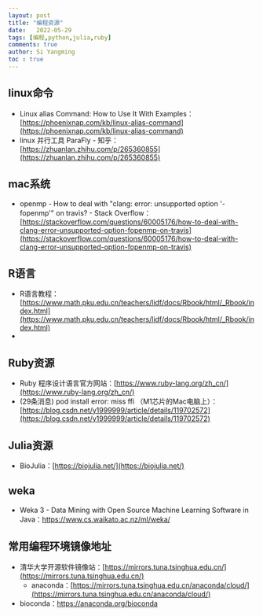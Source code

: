 ```yaml
---
layout: post
title: "编程资源"
date:   2022-05-29
tags: [编程,python,julia,ruby]
comments: true
author: Si Yangming
toc : true
---
```


## linux命令

* Linux alias Command: How to Use It With Examples：[https://phoenixnap.com/kb/linux-alias-command](https://phoenixnap.com/kb/linux-alias-command)
* linux 并行工具 ParaFly - 知乎：[https://zhuanlan.zhihu.com/p/265360855](https://zhuanlan.zhihu.com/p/265360855)

## mac系统

* openmp - How to deal with "clang: error: unsupported option '-fopenmp'" on travis? - Stack Overflow：[https://stackoverflow.com/questions/60005176/how-to-deal-with-clang-error-unsupported-option-fopenmp-on-travis](https://stackoverflow.com/questions/60005176/how-to-deal-with-clang-error-unsupported-option-fopenmp-on-travis)

## R语言

* R语言教程：[https://www.math.pku.edu.cn/teachers/lidf/docs/Rbook/html/_Rbook/index.html](https://www.math.pku.edu.cn/teachers/lidf/docs/Rbook/html/_Rbook/index.html)
* 

## Ruby资源

* Ruby 程序设计语言官方网站：[https://www.ruby-lang.org/zh_cn/](https://www.ruby-lang.org/zh_cn/)
* (29条消息) pod install error: miss ffi （M1芯片的Mac电脑上）：[https://blog.csdn.net/y1999999/article/details/119702572](https://blog.csdn.net/y1999999/article/details/119702572)

## Julia资源

* BioJulia：[https://biojulia.net/](https://biojulia.net/)

## weka

* Weka 3 - Data Mining with Open Source Machine Learning Software in Java：https://www.cs.waikato.ac.nz/ml/weka/

## 常用编程环境镜像地址

* 清华大学开源软件镜像站：[https://mirrors.tuna.tsinghua.edu.cn/](https://mirrors.tuna.tsinghua.edu.cn/)
  * anaconda：[https://mirrors.tuna.tsinghua.edu.cn/anaconda/cloud/](https://mirrors.tuna.tsinghua.edu.cn/anaconda/cloud/)
* bioconda：https://anaconda.org/bioconda